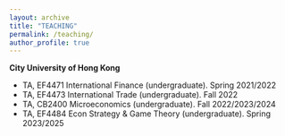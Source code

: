 ```yaml
---
layout: archive
title: "TEACHING"
permalink: /teaching/
author_profile: true
---
```

**City University of Hong Kong**
- TA, EF4471 International Finance (undergraduate). Spring 2021/2022
- TA, EF4473 International Trade (undergraduate). Fall 2022
- TA, CB2400 Microeconomics (undergraduate). Fall 2022/2023/2024
- TA, EF4484 Econ Strategy & Game Theory (undergraduate). Spring 2023/2025
